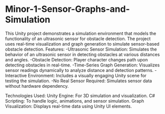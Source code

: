 # Minor-1-Sensor-Graphs-and-Simulation
This Unity project demonstrates a simulation environment that models the functionality of an ultrasonic sensor for obstacle detection. The project uses real-time visualization and graph generation to simulate sensor-based obstacle detection.
Features:
-Ultrasonic Sensor Simulation: Simulates the behavior of an ultrasonic sensor in detecting obstacles at various distances and angles.
-Obstacle Detection: Player character changes path upon detecting obstacles in real-time.
-Time-Series Graph Generation: Visualizes sensor readings dynamically to analyze distance and detection patterns.
-Interactive Environment: Includes a visually engaging Unity scene for testing the simulation.
-No Real Sensor Required: Simulates sensor data without hardware dependency.

Technologies Used:
Unity Engine: For 3D simulation and visualization.
C# Scripting: To handle logic, animations, and sensor simulation.
Graph Visualization: Displays real-time data using Unity UI elements.
